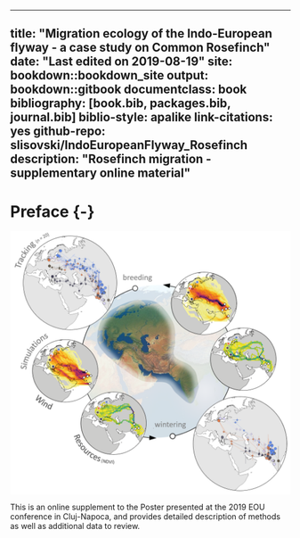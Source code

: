 
--- 
title: "Migration ecology of the Indo-European flyway - a case study on Common Rosefinch"
date: "Last edited on 2019-08-19"
site: bookdown::bookdown_site
output: bookdown::gitbook
documentclass: book
bibliography: [book.bib, packages.bib, journal.bib]
biblio-style: apalike
link-citations: yes
github-repo: slisovski/IndoEuropeanFlyway_Rosefinch
description: "Rosefinch migration - supplementary online material"
---

# Preface {-}

<img src="images/Poster.png" style="display: block; margin: auto;" />

This is an online supplement to the Poster presented at the 2019 EOU conference in Cluj-Napoca, and provides detailed description of methods as well as additional data to review.


